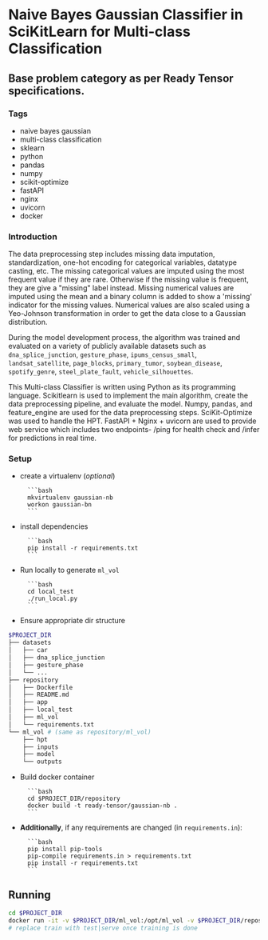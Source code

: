 # Naive Bayes Gaussian Classifier in SciKitLearn for Multi-class Classification
## Base problem category as per Ready Tensor specifications.

### Tags
- naive bayes gaussian
- multi-class classification
- sklearn
- python
- pandas
- numpy
- scikit-optimize
- fastAPI
- nginx
- uvicorn
- docker

### Introduction

The data preprocessing step includes missing data imputation, standardization, one-hot encoding for categorical variables, datatype casting, etc. The missing categorical values are imputed using the most frequent value if they are rare. Otherwise if the missing value is frequent, they are give a "missing" label instead. Missing numerical values are imputed using the mean and a binary column is added to show a 'missing' indicator for the missing values. Numerical values are also scaled using a Yeo-Johnson transformation in order to get the data close to a Gaussian distribution.

During the model development process, the algorithm was trained and evaluated on a variety of publicly available datasets such as `dna_splice_junction`, `gesture_phase`, `ipums_census_small`, `landsat_satellite`, `page_blocks`, `primary_tumor`, `soybean_disease`, `spotify_genre`, `steel_plate_fault`, `vehicle_silhouettes`.


This Multi-class Classifier is written using Python as its programming language. Scikitlearn is used to implement the main algorithm, create the data preprocessing pipeline, and evaluate the model. Numpy, pandas, and feature_engine are used for the data preprocessing steps. SciKit-Optimize was used to handle the HPT. FastAPI + Nginx + uvicorn are used to provide web service which includes two endpoints- /ping for health check and /infer for predictions in real time.

### Setup

- create a virtualenv (_optional_)

		```bash
		mkvirtualenv gaussian-nb
		workon gaussian-bn
		```
- install dependencies

		```bash
		pip install -r requirements.txt
		```

- Run locally to generate `ml_vol`

		```bash
		cd local_test
		./run_local.py
		```

- Ensure appropriate dir structure

```bash
$PROJECT_DIR
├── datasets
│   ├── car
│   ├── dna_splice_junction
│   ├── gesture_phase
│   └── ...
├── repository
│   ├── Dockerfile
│   ├── README.md
│   ├── app
│   ├── local_test
│   ├── ml_vol
│   └── requirements.txt
└── ml_vol # (same as repository/ml_vol)
    ├── hpt
    ├── inputs
    ├── model
    └── outputs
```

- Build docker container

		```bash
		cd $PROJECT_DIR/repository
		docker build -t ready-tensor/gaussian-nb .
		```
- **Additionally**, if any requirements are changed (in `requirements.in`):

		```bash
		pip install pip-tools
		pip-compile requirements.in > requirements.txt
		pip install -r requirements.txt
		```

## Running

```bash
cd $PROJECT_DIR
docker run -it -v $PROJECT_DIR/ml_vol:/opt/ml_vol -v $PROJECT_DIR/repository/app:/opt/app -p 8080:8080 ready-tensor/gaussian-nb train
# replace train with test|serve once training is done
```

